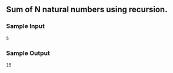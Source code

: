 ## Sum of N natural numbers using recursion.

### Sample Input

```
5
```

### Sample Output

```
15
```
